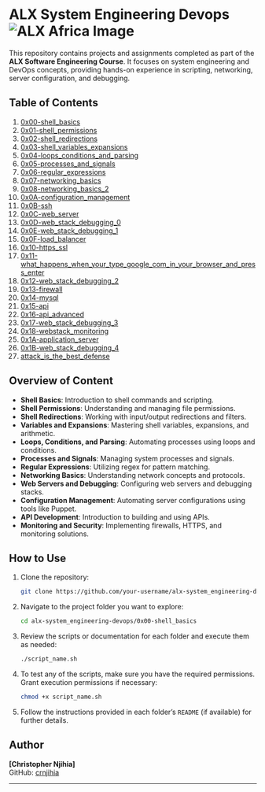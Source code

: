 # ALX System Engineering Devops ![ALX Africa Image](https://miro.medium.com/v2/resize:fit:2400/1*E1LonYGC5Fx4QLY4W5SaVA.jpeg)

This repository contains projects and assignments completed as part of the **ALX Software Engineering Course**. It focuses on system engineering and DevOps concepts, providing hands-on experience in scripting, networking, server configuration, and debugging.

## Table of Contents

1. [0x00-shell_basics](./0x00-shell_basics)
2. [0x01-shell_permissions](./0x01-shell_permissions)
3. [0x02-shell_redirections](./0x02-shell_redirections)
4. [0x03-shell_variables_expansions](./0x03-shell_variables_expansions)
5. [0x04-loops_conditions_and_parsing](./0x04-loops_conditions_and_parsing)
6. [0x05-processes_and_signals](./0x05-processes_and_signals)
7. [0x06-regular_expressions](./0x06-regular_expressions)
8. [0x07-networking_basics](./0x07-networking_basics)
9. [0x08-networking_basics_2](./0x08-networking_basics_2)
10. [0x0A-configuration_management](./0x0A-configuration_management)
11. [0x0B-ssh](./0x0B-ssh)
12. [0x0C-web_server](./0x0C-web_server)
13. [0x0D-web_stack_debugging_0](./0x0D-web_stack_debugging_0)
14. [0x0E-web_stack_debugging_1](./0x0E-web_stack_debugging_1)
15. [0x0F-load_balancer](./0x0F-load_balancer)
16. [0x10-https_ssl](./0x10-https_ssl)
17. [0x11-what_happens_when_your_type_google_com_in_your_browser_and_press_enter](./0x11-what_happens_when_your_type_google_com_in_your_browser_and_press_enter)
18. [0x12-web_stack_debugging_2](./0x12-web_stack_debugging_2)
19. [0x13-firewall](./0x13-firewall)
20. [0x14-mysql](./0x14-mysql)
21. [0x15-api](./0x15-api)
22. [0x16-api_advanced](./0x16-api_advanced)
23. [0x17-web_stack_debugging_3](./0x17-web_stack_debugging_3)
24. [0x18-webstack_monitoring](./0x18-webstack_monitoring)
25. [0x1A-application_server](./0x1A-application_server)
26. [0x1B-web_stack_debugging_4](./0x1B-web_stack_debugging_4)
27. [attack_is_the_best_defense](./attack_is_the_best_defense)

## Overview of Content

- **Shell Basics**: Introduction to shell commands and scripting.
- **Shell Permissions**: Understanding and managing file permissions.
- **Shell Redirections**: Working with input/output redirections and filters.
- **Variables and Expansions**: Mastering shell variables, expansions, and arithmetic.
- **Loops, Conditions, and Parsing**: Automating processes using loops and conditions.
- **Processes and Signals**: Managing system processes and signals.
- **Regular Expressions**: Utilizing regex for pattern matching.
- **Networking Basics**: Understanding network concepts and protocols.
- **Web Servers and Debugging**: Configuring web servers and debugging stacks.
- **Configuration Management**: Automating server configurations using tools like Puppet.
- **API Development**: Introduction to building and using APIs.
- **Monitoring and Security**: Implementing firewalls, HTTPS, and monitoring solutions.

## How to Use

1. Clone the repository:
   ```bash
   git clone https://github.com/your-username/alx-system_engineering-devops.git
   ```
2. Navigate to the project folder you want to explore:

   ```bash
   cd alx-system_engineering-devops/0x00-shell_basics
   ```

3. Review the scripts or documentation for each folder and execute them as needed:

   ```bash
   ./script_name.sh
   ```

4. To test any of the scripts, make sure you have the required permissions. Grant execution permissions if necessary:

   ```bash
   chmod +x script_name.sh
   ```

5. Follow the instructions provided in each folder’s `README` (if available) for further details.

## Author

**[Christopher Njihia]**  
GitHub: [crnjihia](https://github.com/crnjihia)

---
